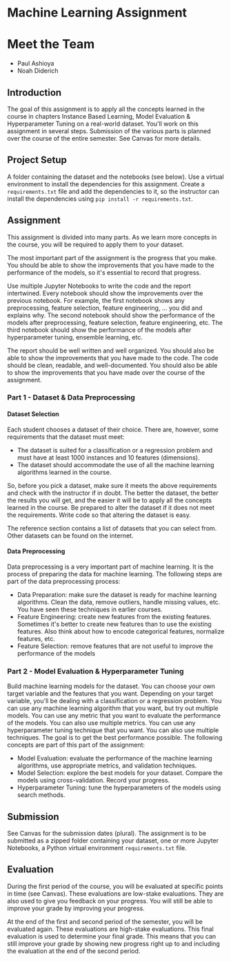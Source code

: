 # Machine Learning Assignment

# Meet the Team
- Paul Ashioya 
- Noah Diderich

## Introduction
The goal of this assignment is to apply all the concepts learned in the course in chapters Instance Based Learning, Model Evaluation & Hyperparameter Tuning on a real-world dataset. You'll work on this assignment in several steps. Submission of the various parts is planned over the course of the entire semester. See Canvas for more details.

## Project Setup
A folder containing the dataset and the notebooks (see below). Use a virtual environment to install the dependencies for this assignment. Create a `requirements.txt` file and add the dependencies to it, so the instructor can install the dependencies using `pip install -r requirements.txt`.

## Assignment
This assignment is divided into many parts. As we learn more concepts in the course, you will be required to apply them to your dataset.

The most important part of the assignment is the progress that you make. You should be able to show the improvements that you have made to the performance of the models, so it's essential to record that progress.

Use multiple Jupyter Notebooks to write the code and the report intertwined. Every notebook should show the improvements over the previous notebook. For example, the first notebook shows any preprocessing, feature selection, feature engineering, ... you did and explains why. The second notebook should show the performance of the models after preprocessing, feature selection, feature engineering, etc. The third notebook should show the performance of the models after hyperparameter tuning, ensemble learning, etc.

The report should be well written and well organized. You should also be able to show the improvements that you have made to the code. The code should be clean, readable, and well-documented. You should also be able to show the improvements that you have made over the course of the assignment.

### Part 1 - Dataset & Data Preprocessing
#### Dataset Selection
Each student chooses a dataset of their choice. There are, however, some requirements that the dataset must meet:

- The dataset is suited for a classification or a regression problem and must have at least 1000 instances and 10 features (dimensions).
- The dataset should accommodate the use of all the machine learning algorithms learned in the course.

So, before you pick a dataset, make sure it meets the above requirements and check with the instructor if in doubt. The better the dataset, the better the results you will get, and the easier it will be to apply all the concepts learned in the course. Be prepared to alter the dataset if it does not meet the requirements. Write code so that altering the dataset is easy.

The reference section contains a list of datasets that you can select from. Other datasets can be found on the internet.

#### Data Preprocessing
Data preprocessing is a very important part of machine learning. It is the process of preparing the data for machine learning. The following steps are part of the data preprocessing process:

- Data Preparation: make sure the dataset is ready for machine learning algorithms. Clean the data, remove outliers, handle missing values, etc. You have seen these techniques in earlier courses.
- Feature Engineering: create new features from the existing features. Sometimes it's better to create new features than to use the existing features. Also think about how to encode categorical features, normalize features, etc.
- Feature Selection: remove features that are not useful to improve the performance of the models

### Part 2 - Model Evaluation & Hyperparameter Tuning
Build machine learning models for the dataset. You can choose your own target variable and the features that you want. Depending on your target variable, you'll be dealing with a classification or a regression problem. You can use any machine learning algorithm that you want, but try out multiple models. You can use any metric that you want to evaluate the performance of the models. You can also use multiple metrics. You can use any hyperparameter tuning technique that you want. You can also use multiple techniques. The goal is to get the best performance possible. The following concepts are part of this part of the assignment:

- Model Evaluation: evaluate the performance of the machine learning algorithms, use appropriate metrics, and validation techniques.
- Model Selection: explore the best models for your dataset. Compare the models using cross-validation. Record your progress.
- Hyperparameter Tuning: tune the hyperparameters of the models using search methods.

## Submission
See Canvas for the submission dates (plural). The assignment is to be submitted as a zipped folder containing your dataset, one or more Jupyter Notebooks, a Python virtual environment `requirements.txt` file.

## Evaluation
During the first period of the course, you will be evaluated at specific points in time (see Canvas). These evaluations are low-stake evaluations. They are also used to give you feedback on your progress. You will still be able to improve your grade by improving your progress.

At the end of the first and second period of the semester, you will be evaluated again. These evaluations are high-stake evaluations. This final evaluation is used to determine your final grade. This means that you can still improve your grade by showing new progress right up to and including the evaluation at the end of the second period.
